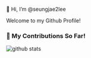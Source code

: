 👋 Hi, I’m @seungjae2lee

Welcome to my Github Profile!

### 🌱 My Contributions So Far!
![github stats](https://github-readme-stats.vercel.app/api?username=seungjae2lee&show_icons=true)
